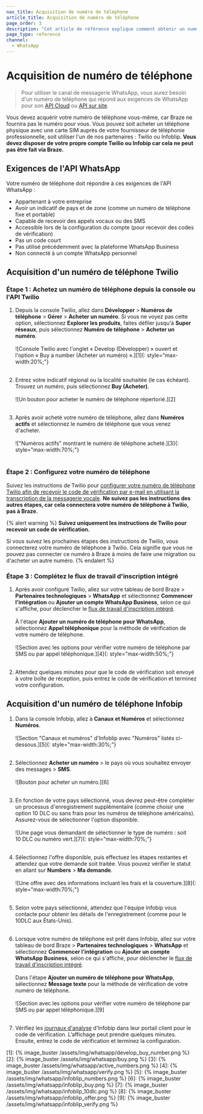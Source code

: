 ```yaml
---
nav_title: Acquisition de numéro de téléphone
article_title: Acquisition de numéro de téléphone
page_order: 3
description: "Cet article de référence explique comment obtenir un numéro de téléphone de Twilio et Infobip."
page_type: reference
channel:
  - WhatsApp
---
```


# Acquisition de numéro de téléphone

> Pour utiliser le canal de messagerie WhatsApp, vous aurez besoin d'un numéro de téléphone qui répond aux exigences de WhatsApp pour son [API Cloud](https://developers.facebook.com/docs/whatsapp/cloud-api/phone-numbers) ou [API sur site](https://developers.facebook.com/docs/whatsapp/on-premises/phone-numbers).

Vous devez acquérir votre numéro de téléphone vous-même, car Braze ne fournira pas le numéro pour vous. Vous pouvez soit acheter un téléphone physique avec une carte SIM auprès de votre fournisseur de téléphonie professionnelle, soit utiliser l'un de nos partenaires : Twilio ou Infoblip. **Vous devez disposer de votre propre compte Twilio ou Infobip car cela ne peut pas être fait via Braze.**

## Exigences de l'API WhatsApp

Votre numéro de téléphone doit répondre à ces exigences de l'API WhatsApp :

- Appartenant à votre entreprise 
- Avoir un indicatif de pays et de zone (comme un numéro de téléphone fixe et portable)
- Capable de recevoir des appels vocaux ou des SMS
- Accessible lors de la configuration du compte (pour recevoir des codes de vérification)
- Pas un code court
- Pas utilisé précédemment avec la plateforme WhatsApp Business
- Non connecté à un compte WhatsApp personnel

## Acquisition d'un numéro de téléphone Twilio

### Étape 1 : Achetez un numéro de téléphone depuis la console ou l'API Twilio

1. Depuis la console Twilio, allez dans **Développer** > **Numéros de téléphone** > **Gérer** > **Acheter un numéro**. Si vous ne voyez pas cette option, sélectionnez **Explorer les produits**, faites défiler jusqu'à **Super réseaux**, puis sélectionnez **Numéro de téléphone** > **Acheter un numéro**. <br><br>![Console Twilio avec l'onglet « Develop (Développer) » ouvert et l'option « Buy a number (Acheter un numéro) ».][1]{: style="max-width:20%;"}<br><br>

2. Entrez votre indicatif régional ou la localité souhaitée (le cas échéant). Trouvez un numéro, puis sélectionnez **Buy (Acheter)**. <br><br> ![Un bouton pour acheter le numéro de téléphone répertorié.][2]<br><br>

3. Après avoir acheté votre numéro de téléphone, allez dans **Numéros actifs** et sélectionnez le numéro de téléphone que vous venez d'acheter. <br><br>!["Numéros actifs" montrant le numéro de téléphone acheté.][3]{: style="max-width:70%;"}<br><br>

### Étape 2 : Configurez votre numéro de téléphone

Suivez les instructions de Twilio pour [configurer votre numéro de téléphone Twilio afin de recevoir le code de vérification par e-mail en utilisant la transcription de la messagerie vocale](https://www.twilio.com/docs/whatsapp/self-sign-up#setting-up-your-twilio-phone-number-to-receive-the-verification-code-via-email-using-voicemail-transcription). **Ne suivez pas les instructions des autres étapes, car cela connectera votre numéro de téléphone à Twilio, pas à Braze.**

{% alert warning %}
**Suivez uniquement les instructions de Twilio pour recevoir un code de vérification.**

Si vous suivez les prochaines étapes des instructions de Twilio, vous connecterez votre numéro de téléphone à Twilio. Cela signifie que vous ne pouvez pas connecter ce numéro à Braze à moins de faire une migration ou d'acheter un autre numéro.
{% endalert %}

### Étape 3 : Complétez le flux de travail d'inscription intégré

1. Après avoir configuré Twilio, allez sur votre tableau de bord Braze > **Partenaires technologiques** > **WhatsApp** et sélectionnez **Commencer l'intégration** ou **Ajouter un compte WhatsApp Business**, selon ce qui s'affiche, pour déclencher le [flux de travail d'inscription intégré]({{site.baseurl}}/user_guide/message_building_by_channel/whatsapp/overview/embedded_signup/).<br><br>À l'étape **Ajouter un numéro de téléphone pour WhatsApp**, sélectionnez **Appel téléphonique** pour la méthode de vérification de votre numéro de téléphone. <br><br>![Section avec les options pour vérifier votre numéro de téléphone par SMS ou par appel téléphonique.][4]{: style="max-width:50%;"}<br><br>

2. Attendez quelques minutes pour que le code de vérification soit envoyé à votre boîte de réception, puis entrez le code de vérification et terminez votre configuration.

## Acquisition d'un numéro de téléphone Infobip 

1. Dans la console Infobip, allez à **Canaux et Numéros** et sélectionnez **Numéros**.<br><br>![Section "Canaux et numéros" d'Infoblip avec "Numéros" listés ci-dessous.][5]{: style="max-width:30%;"}<br><br>

2. Sélectionnez **Acheter un numéro** > le pays où vous souhaitez envoyer des messages > **SMS**.<br><br>![Bouton pour acheter un numéro.][6]<br><br>

3. En fonction de votre pays sélectionné, vous devrez peut-être compléter un processus d'enregistrement supplémentaire (comme choisir une option 10 DLC ou sans frais pour les numéros de téléphone américains). Assurez-vous de sélectionner l'option disponible.<br><br>![Une page vous demandant de sélectionner le type de numéro : soit 10 DLC ou numéro vert.][7]{: style="max-width:70%;"}<br><br>

4. Sélectionnez l'offre disponible, puis effectuez les étapes restantes et attendez que votre demande soit traitée. Vous pouvez vérifier le statut en allant sur **Numbers** > **Ma demande**. <br><br>![Une offre avec des informations incluant les frais et la couverture.][8]{: style="max-width:70%;"}<br><br>

5. Selon votre pays sélectionné, attendez que l'équipe Infobip vous contacte pour obtenir les détails de l'enregistrement (comme pour le 10DLC aux États-Unis).<br><br>

6. Lorsque votre numéro de téléphone est prêt dans Infobip, allez sur votre tableau de bord Braze > **Partenaires technologiques** > **WhatsApp** et sélectionnez **Commencer l'intégration** ou **Ajouter un compte WhatsApp Business**, selon ce qui s'affiche, pour déclencher le [flux de travail d'inscription intégré]({{site.baseurl}}/user_guide/message_building_by_channel/whatsapp/overview/embedded_signup/).<br><br> Dans l'étape **Ajouter un numéro de téléphone pour WhatsApp**, sélectionnez **Message texte** pour la méthode de vérification de votre numéro de téléphone.<br><br>![Section avec les options pour vérifier votre numéro de téléphone par SMS ou par appel téléphonique.][9]<br><br>

7. Vérifiez les [journaux d'analyse](https://www.infobip.com/docs/analyze/analyze-logs) d'Infobip dans leur portail client pour le code de vérification. L’affichage peut prendre quelques minutes. Ensuite, entrez le code de vérification et terminez la configuration.




[1]: {% image_buster /assets/img/whatsapp/develop_buy_number.png %}
[2]: {% image_buster /assets/img/whatsapp/buy.png %}
[3]: {% image_buster /assets/img/whatsapp/active_numbers.png %}
[4]: {% image_buster /assets/img/whatsapp/verify.png %}
[5]: {% image_buster /assets/img/whatsapp/infoblip_numbers.png %}
[6]: {% image_buster /assets/img/whatsapp/infoblip_buy.png %}
[7]: {% image_buster /assets/img/whatsapp/infoblip_10dlc.png %}
[8]: {% image_buster /assets/img/whatsapp/infoblip_offer.png %}
[9]: {% image_buster /assets/img/whatsapp/infoblip_verify.png %}